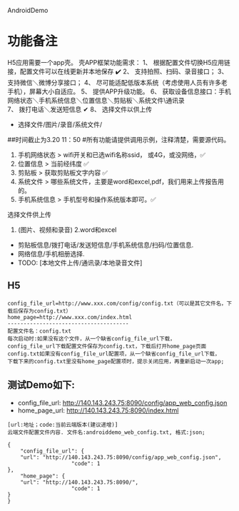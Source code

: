 AndroidDemo

# 功能备注

H5应用需要一个app壳。 
壳APP框架功能需求： 
1、 根据配置文件切换H5应用链接，配置文件可以在线更新并本地保存 ✔️
2、 支持拍照、扫码、录音接口；
3、 支持微信＼微博分享接口；
4、 尽可能适配低版本系统（考虑使用人员有许多老手机），屏幕大小自适应。 
5、 提供APP升级功能。
6、 获取设备信息接口：手机网络状态＼手机系统信息＼位置信息＼剪贴板＼系统文件\通讯录  
7、 拨打电话＼发送短信息  ✔
8、 选择文件以供上传 

- 选择文件/图片/录音/系统文件/

##时间截止为3.20 11：50
#所有功能请提供调用示例，注释清楚，需要源代码。

1. 手机网络状态 >  wifi开关和已选wifi名称ssid， 或4G，或没网络，✅
2. 位置信息    >  当前经纬度 ✅
3. 剪贴板      >  获取剪贴板文字内容 ✅
4. 系统文件    >  哪些系统文件，主要是word和excel,pdf，我们用来上传报告用的。
5. 手机系统信息 >  手机型号和操作系统版本即可。✅

选择文件供上传 
1. (图片、视频和录音)
2.word和excel

- 剪贴板信息/拨打电话/发送短信息/手机系统信息/扫码/位置信息.
- 网络信息/手机相册选择.
- TODO: [本地文件上传/通讯录/本地录音文件]

## H5

```
config_file_url=http://www.xxx.com/config/config.txt（可以是其它文件名，下载后保存为config.txt）
home_page=http://www.xxx.com/index.html
--------------------------------------
配置文件名：config.txt
每次启动时:如果没有这个文件，从一个缺省config_file_url下载，
config_file_url下载配置文件保存为config.txt，下载后打开home_page页面
config.txt如果没有config_file_url配置项，从一个缺省config_file_url下载，
下载下来的config.txt里没有home_page配置项时，提示关闭应用，再重新启动一次app;
```

## 测试Demo如下:

- config_file_url: http://140.143.243.75:8090/config/app_web_config.json
- home_page_url: http://140.143.243.75:8090/index.html

```
[url:地址；code:当前云端版本(建议递增)]
云端文件配置文件内容. 文件名:androiddemo_web_config.txt, 格式:json;

{
	"config_file_url": {
	"url": "http://140.143.243.75:8090/config/app_web_config.json",
					"code": 1
},
	"home_page": {
	"url": "http://140.143.243.75:8090/",
					"code": 1
}
}
```
